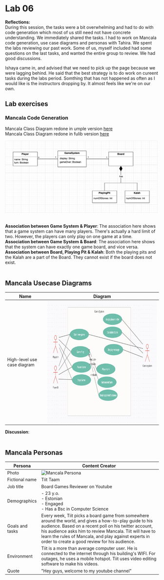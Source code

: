 # Lab 06

**Reflections:**       
During this session, the tasks were a bit overwhelming and had to do with code generation which most of us still need not have concrete understanding. We immediately shared the tasks. I had to work on Mancala code generation, use case diagrams and personas with Tahira. We spent the labs reviewing our past work. Some of us, myself included had some questions on the last tasks, and wanted the entire group to review. We had good discussions.

Ishaya came in, and advised that we need to pick up the page because we were lagging behind. He said that the best strategy is to do work on cureent tasks during the labs period. Somthing that has not happened as often as I would like is the instructors dropping by. It almost feels like we're on our own.

## Lab exercises
### Mancala Code Generation   
  
Mancala Class Diagram redone in umple version [here](../../portfolios/jessica/assets/lab04/mancala_class_diagram.ump)      
Mancala Class Diagram redone in fulib version [here](../../portfolios/jessica/code-practice/lab04)

<img src="../assets/lab03/mancala_class.png" alt="Class Diagram of Alice & Bob" width="500"/>
&nbsp;

**Association between Game System & Player**: The association here shows that a game system can have many players. There's actually a hard limit of two. However, the players can only play on one game at a time.      
**Association between Game System & Board**: The association here shows that the system can have exactly one game board, and vice versa.      
**Association between Board, Playing Pit & Kalah**: Both the playing pits and the Kalah are a part of the Board. They cannot exist if the board does not exist.      
&nbsp;     

## Mancala Usecase Diagrams

Name | Diagram
--------|----------------
High-level use case diagram | <img src="../assets/lab04/mancala_high_level.png" alt="High-level use case diagram" height="400"/>

**Discussion**:         
&nbsp;      

## Mancala Personas

Persona | Content Creator
--------|----------------
Photo | <img src="https://cdn.pixabay.com/photo/2019/09/15/21/26/game-4479445_1280.jpg" alt="Mancala Persona" width="500"/>
Fictional name | Tiit Taam
Job title | Board Games Reviewer on Youtube
Demographics | - 23 y.o.<br> - Estonian<br> - Engaged<br> - Has a Bsc in Computer Science
Goals and tasks | Every week, Tiit picks a board game from somewhere around the world, and gives a how-to-play guide to his audience. Based on a recent poll on his twitter account, his audience asks him to review Mancala. Tiit will have to learn the rules of Mancala, and play against experts in order to create a good review for his audience.
Environment | Tiit is a more than average computer user. He is connected to the internet through his building's WIFI. For outages, he uses a mobile hotspot. Tiit uses video editing software to make his videos.
Quote | "Hey guys, welcome to my youtube channel"    

&nbsp;
